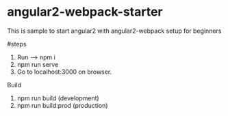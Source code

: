 # angular2-webpack-starter
This is sample  to start  angular2 with angular2-webpack setup for beginners

#steps
1. Run --> npm i
2. npm run serve 
3. Go to localhost:3000 on browser.

Build
1. npm run build (development)
2. npm run build:prod (production)
